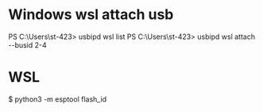 # Windows wsl attach usb
PS C:\Users\st-423> usbipd wsl list
PS C:\Users\st-423> usbipd wsl attach --busid 2-4

# WSL
$ python3 -m esptool flash_id